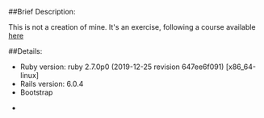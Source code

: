 
##Brief Description:
  
This is not a creation of mine. It's an exercise, following a course available [here](https://www.youtube.com/watch?v=fmyvWz5TUWg&t=8165s&ab_channel=freeCodeCamp.org)

##Details:
* Ruby version: ruby 2.7.0p0 (2019-12-25 revision 647ee6f091) [x86_64-linux]
* Rails version: 6.0.4
* Bootstrap 

-


<!-- * System dependencies

* Configuration

* Database creation

* Database initialization

* How to run the test suite

* Services (job queues, cache servers, search engines, etc.)

* Deployment instructions

* ... -->

